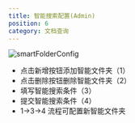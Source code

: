 ```yaml
---
title: 智能搜索配置(Admin)
position: 6
category: 文档查询
---
```

![smartFolderConfig](/smartFolderConfig.png)
- 点击新增按钮添加智能文件夹（1）
- 点击删除按钮删除智能文件夹（2）
- 填写智能搜索条件（3）
- 提交智能搜索条件（4）
- 1->3->4 流程可配置新智能文件夹
